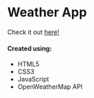 # Weather App
Check it out [here!](https://ianbrdeguzman.github.io/weatherapp/)
#### Created using:
* HTML5
* CSS3
* JavaScript
* OpenWeatherMap API
